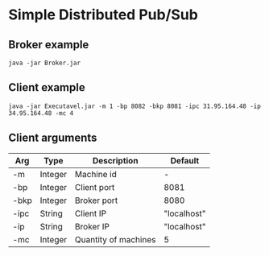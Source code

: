 # Simple Distributed Pub/Sub

## Broker example

```
java -jar Broker.jar
```

## Client example

```
java -jar Executavel.jar -m 1 -bp 8082 -bkp 8081 -ipc 31.95.164.48 -ip 34.95.164.48 -mc 4
```

## Client arguments

| Arg  | Type    | Description          | Default     |
|------|---------|----------------------|-------------|
| -m   | Integer | Machine id           | -           |
| -bp  | Integer | Client port          | 8081        |
| -bkp | Integer | Broker port          | 8080        |
| -ipc | String  | Client IP            | "localhost" |
| -ip  | String  | Broker IP            | "localhost" |
| -mc  | Integer | Quantity of machines | 5           |
